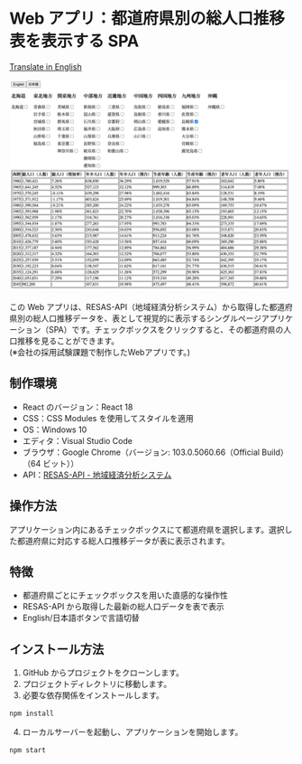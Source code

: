 # Web アプリ：都道府県別の総人口推移表を表示する SPA

[Translate in English](./README_EN.md)

![App Image](./tpoputransgraphforeachpref/images/appImage.png)

この Web アプリは、RESAS-API（地域経済分析システム）から取得した都道府県別の総人口推移データを、表として視覚的に表示するシングルページアプリケーション（SPA）です。チェックボックスをクリックすると、その都道府県の人口推移を見ることができます。  
(※会社の採用試験課題で制作したWebアプリです。)

## 制作環境

- React のバージョン：React 18
- CSS：CSS Modules を使用してスタイルを適用
- OS：Windows 10
- エディタ：Visual Studio Code
- ブラウザ：Google Chrome（バージョン: 103.0.5060.66（Official Build） （64 ビット））
- API：[RESAS-API - 地域経済分析システム](https://opendata.resas-portal.go.jp/)

## 操作方法

アプリケーション内にあるチェックボックスにて都道府県を選択します。選択した都道府県に対応する総人口推移データが表に表示されます。

## 特徴

- 都道府県ごとにチェックボックスを用いた直感的な操作性
- RESAS-API から取得した最新の総人口データを表で表示
- English/日本語ボタンで言語切替

## インストール方法

1. GitHub からプロジェクトをクローンします。
2. プロジェクトディレクトリに移動します。
3. 必要な依存関係をインストールします。

```bash
npm install
```

4. ローカルサーバーを起動し、アプリケーションを開始します。

```bash
npm start
```
